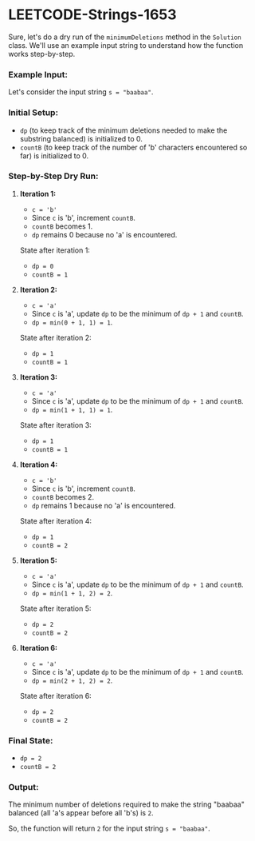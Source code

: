 # LEETCODE-Strings-1653
Sure, let's do a dry run of the `minimumDeletions` method in the `Solution` class. We'll use an example input string to understand how the function works step-by-step.

### Example Input:
Let's consider the input string `s = "baabaa"`.

### Initial Setup:
- `dp` (to keep track of the minimum deletions needed to make the substring balanced) is initialized to 0.
- `countB` (to keep track of the number of 'b' characters encountered so far) is initialized to 0.

### Step-by-Step Dry Run:

1. **Iteration 1:**
   - `c = 'b'`
   - Since `c` is 'b', increment `countB`.
   - `countB` becomes 1.
   - `dp` remains 0 because no 'a' is encountered.

   State after iteration 1:
   - `dp = 0`
   - `countB = 1`

2. **Iteration 2:**
   - `c = 'a'`
   - Since `c` is 'a', update `dp` to be the minimum of `dp + 1` and `countB`.
   - `dp = min(0 + 1, 1) = 1`.

   State after iteration 2:
   - `dp = 1`
   - `countB = 1`

3. **Iteration 3:**
   - `c = 'a'`
   - Since `c` is 'a', update `dp` to be the minimum of `dp + 1` and `countB`.
   - `dp = min(1 + 1, 1) = 1`.

   State after iteration 3:
   - `dp = 1`
   - `countB = 1`

4. **Iteration 4:**
   - `c = 'b'`
   - Since `c` is 'b', increment `countB`.
   - `countB` becomes 2.
   - `dp` remains 1 because no 'a' is encountered.

   State after iteration 4:
   - `dp = 1`
   - `countB = 2`

5. **Iteration 5:**
   - `c = 'a'`
   - Since `c` is 'a', update `dp` to be the minimum of `dp + 1` and `countB`.
   - `dp = min(1 + 1, 2) = 2`.

   State after iteration 5:
   - `dp = 2`
   - `countB = 2`

6. **Iteration 6:**
   - `c = 'a'`
   - Since `c` is 'a', update `dp` to be the minimum of `dp + 1` and `countB`.
   - `dp = min(2 + 1, 2) = 2`.

   State after iteration 6:
   - `dp = 2`
   - `countB = 2`

### Final State:
- `dp = 2`
- `countB = 2`

### Output:
The minimum number of deletions required to make the string "baabaa" balanced (all 'a's appear before all 'b's) is `2`.

So, the function will return `2` for the input string `s = "baabaa"`.
